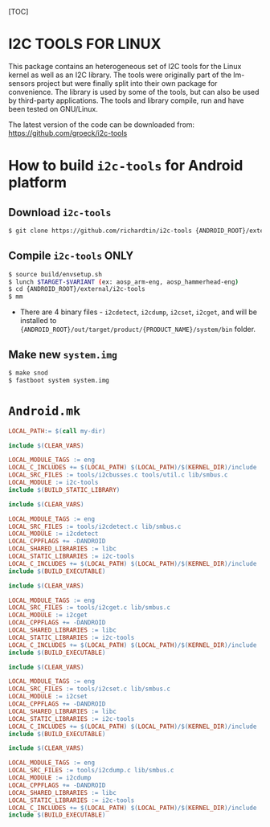 [TOC]

I2C TOOLS FOR LINUX
===================

This package contains an heterogeneous set of I2C tools for the Linux kernel
as well as an I2C library. The tools were originally part of the lm-sensors
project but were finally split into their own package for convenience. The
library is used by some of the tools, but can also be used by third-party
applications. The tools and library compile, run and have been tested on
GNU/Linux.

The latest version of the code can be downloaded from:
  https://github.com/groeck/i2c-tools

# How to build `i2c-tools` for Android platform

## Download `i2c-tools`

```sh
$ git clone https://github.com/richardtin/i2c-tools {ANDROID_ROOT}/external/i2c-tools
```

## Compile `i2c-tools` ONLY

```sh
$ source build/envsetup.sh
$ lunch $TARGET-$VARIANT (ex: aosp_arm-eng, aosp_hammerhead-eng)
$ cd {ANDROID_ROOT}/external/i2c-tools
$ mm
```

* There are 4 binary files - `i2cdetect`, `i2cdump`, `i2cset`, `i2cget`, and will be installed to `{ANDROID_ROOT}/out/target/product/{PRODUCT_NAME}/system/bin` folder.

## Make new `system.img`

```sh
$ make snod
$ fastboot system system.img
```

# `Android.mk`

```Makefile
LOCAL_PATH:= $(call my-dir)

include $(CLEAR_VARS)

LOCAL_MODULE_TAGS := eng
LOCAL_C_INCLUDES += $(LOCAL_PATH) $(LOCAL_PATH)/$(KERNEL_DIR)/include
LOCAL_SRC_FILES := tools/i2cbusses.c tools/util.c lib/smbus.c
LOCAL_MODULE := i2c-tools
include $(BUILD_STATIC_LIBRARY)

include $(CLEAR_VARS)

LOCAL_MODULE_TAGS := eng
LOCAL_SRC_FILES := tools/i2cdetect.c lib/smbus.c
LOCAL_MODULE := i2cdetect
LOCAL_CPPFLAGS += -DANDROID
LOCAL_SHARED_LIBRARIES := libc
LOCAL_STATIC_LIBRARIES := i2c-tools
LOCAL_C_INCLUDES += $(LOCAL_PATH) $(LOCAL_PATH)/$(KERNEL_DIR)/include
include $(BUILD_EXECUTABLE)

include $(CLEAR_VARS)

LOCAL_MODULE_TAGS := eng
LOCAL_SRC_FILES := tools/i2cget.c lib/smbus.c
LOCAL_MODULE := i2cget
LOCAL_CPPFLAGS += -DANDROID
LOCAL_SHARED_LIBRARIES := libc
LOCAL_STATIC_LIBRARIES := i2c-tools
LOCAL_C_INCLUDES += $(LOCAL_PATH) $(LOCAL_PATH)/$(KERNEL_DIR)/include
include $(BUILD_EXECUTABLE)

include $(CLEAR_VARS)

LOCAL_MODULE_TAGS := eng
LOCAL_SRC_FILES := tools/i2cset.c lib/smbus.c
LOCAL_MODULE := i2cset
LOCAL_CPPFLAGS += -DANDROID
LOCAL_SHARED_LIBRARIES := libc
LOCAL_STATIC_LIBRARIES := i2c-tools
LOCAL_C_INCLUDES += $(LOCAL_PATH) $(LOCAL_PATH)/$(KERNEL_DIR)/include
include $(BUILD_EXECUTABLE)

include $(CLEAR_VARS)

LOCAL_MODULE_TAGS := eng
LOCAL_SRC_FILES := tools/i2cdump.c lib/smbus.c
LOCAL_MODULE := i2cdump
LOCAL_CPPFLAGS += -DANDROID
LOCAL_SHARED_LIBRARIES := libc
LOCAL_STATIC_LIBRARIES := i2c-tools
LOCAL_C_INCLUDES += $(LOCAL_PATH) $(LOCAL_PATH)/$(KERNEL_DIR)/include
include $(BUILD_EXECUTABLE)
```

